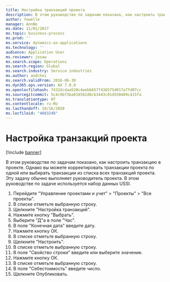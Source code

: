 ```yaml
---
title: Настройка транзакций проекта
description: В этом руководстве по задачам показано, как настроить транзакцию в проекте.
author: Yowelle
manager: AnnBe
ms.date: 11/01/2017
ms.topic: business-process
ms.prod: ''
ms.service: dynamics-ax-applications
ms.technology: ''
audience: Application User
ms.reviewer: josaw
ms.search.scope: Operations
ms.search.region: Global
ms.search.industry: Service industries
ms.author: andchoi
ms.search.validFrom: 2016-06-30
ms.dyn365.ops.version: AX 7.0.0
ms.openlocfilehash: 7432dcdaa520c4eebb657f436575d017a7fd07cc
ms.sourcegitcommit: 5c4c9bf3ba018562d6cb3443c01d550489c415fa
ms.translationtype: HT
ms.contentlocale: ru-RU
ms.lasthandoff: 10/16/2020
ms.locfileid: "4083248"
---
```

# <a name="adjust-project-transactions"></a>Настройка транзакций проекта

[!include [banner](../../includes/banner.md)]

В этом руководстве по задачам показано, как настроить транзакцию в проекте. Однако вы можете корректировать транзакции проекта по одной или выбирать транзакции из списка всех транзакций проекта. Эту задачу обычно выполняет руководитель проекта. В этом руководстве по задаче используется набор данных USSI.

1. Перейдите "Управление проектами и учет" > "Проекты" > "Все проекты". 
2. В списке отметьте выбранную строку. 
3. Щелкните "Настройка транзакций". 
4. Нажмите кнопку "Выбрать". 
5. Выберите "Д"а в поле "Час". 
6. В поле "Конечная дата" введите дату. 
7. Нажмите кнопку ОК. 
8. В списке отметьте выбранную строку. 
9. Щелкните "Настроить". 
10. В списке отметьте выбранную строку. 
11. В поле "Свойство строки" введите или выберите значение. 
12. Нажмите кнопку ОК. 
13. В списке отметьте выбранную строку. 
14. В поле "Себестоимость" введите число. 
15. Щелкните Опубликовать. 
